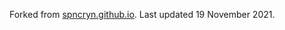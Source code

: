 Forked from [spncryn.github.io](https://github.com/spncryn/spncryn.github.io). Last updated 19 November 2021.
